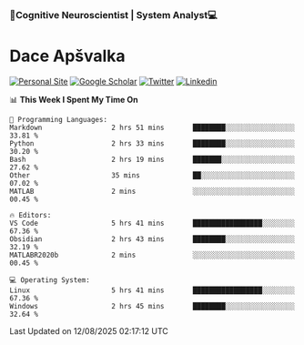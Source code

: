 ### 🧠Cognitive Neuroscientist | System Analyst💻
# Dace Apšvalka

[![Personal Site](https://img.shields.io/badge/website-teal?style=for-the-badge&logo=About.me&logoColor=white)](https://dcdace.net/)
[![Google Scholar](https://img.shields.io/badge/Scholar-yellow?style=for-the-badge&logo=googlescholar&logoColor=ffffff)](https://scholar.google.com/citations?hl=en&user=W8q0HBkAAAAJ&view_op=list_works&sortby=pubdate)
[![Twitter](https://img.shields.io/badge/Twitter-1DA1F2?logo=twitter&logoColor=white&style=for-the-badge)](https://twitter.com/dcdace)
[![Linkedin](https://img.shields.io/badge/linkedin-0077B5?logo=linkedin&logoColor=white&style=for-the-badge)](https://www.linkedin.com/in/dace-apsvalka/)

<!--
[![Dace's wakatime stats](https://github-readme-stats.vercel.app/api/wakatime?username=dcdace&theme=react&layout=compact&custom_title=Coding+past+7+days&v=2)](https://github.com/dcdace/dcdace)


[![github](https://img.shields.io/github/followers/dcdace?logo=github&style=plastic)](https://github.com/dcdace?tab=followers "GitHub followers")
[![wakatime](https://wakatime.com/badge/user/6e7556d3-b1db-4eef-a7e8-9bad735fc27e.svg?style=plastic?v=2)](https://wakatime.com/@6e7556d3-b1db-4eef-a7e8-9bad735fc27e "Total time coded since Feb 28 2022")

[![twitter](https://img.shields.io/twitter/follow/dcdace?label=followers&logo=twitter&color=%23007ec6&style=plastic)](https://twitter.com/dcdace "Twitter followers")

[![Dace's languages](https://github-readme-stats-one-nu-13.vercel.app/api/top-langs/?username=dcdace&langs_count=10&theme=nord&layout=compact)](https://github.com/anuraghazra/github-readme-stats) 
[![Dace's GitHub stats](https://github-readme-stats-one-nu-13.vercel.app/api?username=dcdace&theme=dracula&hide=prs,issues&count_private=true&show_icons=true&hide_rank=true&include_all_commits=true&hide_title=false&custom_title=GitHub+Stats)](https://github.com/anuraghazra/github-readme-stats)
-->

<!--START_SECTION:waka-->
📊 **This Week I Spent My Time On** 

```text
💬 Programming Languages: 
Markdown                 2 hrs 51 mins       ████████░░░░░░░░░░░░░░░░░   33.81 % 
Python                   2 hrs 33 mins       ████████░░░░░░░░░░░░░░░░░   30.20 % 
Bash                     2 hrs 19 mins       ███████░░░░░░░░░░░░░░░░░░   27.62 % 
Other                    35 mins             ██░░░░░░░░░░░░░░░░░░░░░░░   07.02 % 
MATLAB                   2 mins              ░░░░░░░░░░░░░░░░░░░░░░░░░   00.45 % 

🔥 Editors: 
VS Code                  5 hrs 41 mins       █████████████████░░░░░░░░   67.36 % 
Obsidian                 2 hrs 43 mins       ████████░░░░░░░░░░░░░░░░░   32.19 % 
MATLABR2020b             2 mins              ░░░░░░░░░░░░░░░░░░░░░░░░░   00.45 % 

💻 Operating System: 
Linux                    5 hrs 41 mins       █████████████████░░░░░░░░   67.36 % 
Windows                  2 hrs 45 mins       ████████░░░░░░░░░░░░░░░░░   32.64 % 
```


 Last Updated on 12/08/2025 02:17:12 UTC
<!--END_SECTION:waka-->

